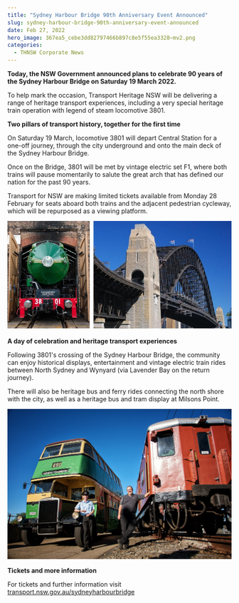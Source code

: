 ```yaml
---
title: "Sydney Harbour Bridge 90th Anniversary Event Announced"
slug: sydney-harbour-bridge-90th-anniversary-event-announced
date: Feb 27, 2022
hero_image: 367ea5_cebe3dd82797466b897c8e5f55ea3328~mv2.png
categories:
  - THNSW Corporate News
---
```



**Today, the NSW Government announced plans to celebrate 90 years of the Sydney Harbour Bridge on Saturday 19 March 2022.**

To help mark the occasion, Transport Heritage NSW will be delivering a range of heritage transport experiences, including a very special heritage train operation with legend of steam locomotive 3801.

**Two pillars of transport history, together for the first time**

On Saturday 19 March, locomotive 3801 will depart Central Station for a one-off journey, through the city underground and onto the main deck of the Sydney Harbour Bridge.

Once on the Bridge, 3801 will be met by vintage electric set F1, where both trains will pause momentarily to salute the great arch that has defined our nation for the past 90 years.

Transport for NSW are making limited tickets available from Monday 28 February for seats aboard both trains and the adjacent pedestrian cycleway, which will be repurposed as a viewing platform.

![ree](367ea5_0437ab20edd84c7ba4e79032679df032~mv2.jpg)

**A day of celebration and heritage transport experiences**

Following 3801's crossing of the Sydney Harbour Bridge, the community can enjoy historical displays, entertainment and vintage electric train rides between North Sydney and Wynyard (via Lavender Bay on the return journey).

There will also be heritage bus and ferry rides connecting the north shore with the city, as well as a heritage bus and tram display at Milsons Point.

![ree](367ea5_506e524837254156a305ea5024c4c70e~mv2.jpg)

**Tickets and more information**

For tickets and further information visit [transport.nsw.gov.au/sydneyharbourbridge](http://transport.nsw.gov.au/sydneyharbourbridge?fbclid=IwAR0zsr6606kS0Sqg7QaPMx-tm8SfC23bFiT1lY9sGx7rSp5_Q1Ivf8V3J54)
